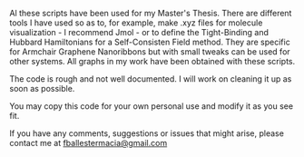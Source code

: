 Al these scripts have been used for my Master's Thesis. There are different tools I have used so as to, 
for example, make .xyz files for molecule visualization - I recommend Jmol - or to define the Tight-Binding and 
Hubbard Hamiltonians for a Self-Consisten Field method. They are specific for Armchair Graphene Nanoribbons but with small
tweaks can be used for other systems. All graphs in my work have been obtained with these scripts.

The code is rough and not well documented. I will work on cleaning it up as soon as possible.

You may copy this code for your own personal use and modify it as you see fit.

If you have any comments, suggestions or issues that might arise, please contact me at fballestermacia@gmail.com
